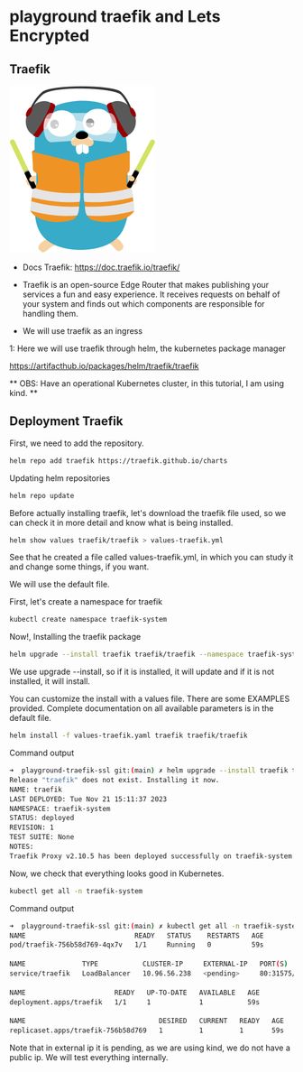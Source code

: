 # playground traefik and Lets Encrypted

## Traefik

![](traefik.png)

* Docs Traefik: https://doc.traefik.io/traefik/

* Traefik is an open-source Edge Router that makes publishing your services a fun and easy experience. It receives requests on behalf of your system and finds out which components are responsible for handling them.

* We will use traefik as an ingress

1: Here we will use traefik through helm, the kubernetes package manager

https://artifacthub.io/packages/helm/traefik/traefik

** OBS: Have an operational Kubernetes cluster, in this tutorial, I am using kind. **

## Deployment Traefik

First, we need to add the repository.

```sh
helm repo add traefik https://traefik.github.io/charts
```

Updating helm repositories
```sh
helm repo update
```

Before actually installing traefik, let's download the traefik file used, so we can check it in more detail and know what is being installed.

```sh
helm show values traefik/traefik > values-traefik.yml
```

See that he created a file called values-traefik.yml, in which you can study it and change some things, if you want.

We will use the default file.

First, let's create a namespace for traefik

```sh
kubectl create namespace traefik-system
```

Now!, Installing the traefik package

```sh
helm upgrade --install traefik traefik/traefik --namespace traefik-system
```
We use upgrade --install, so if it is installed, it will update and if it is not installed, it will install.

You can customize the install with a values file. There are some EXAMPLES provided. Complete documentation on all available parameters is in the default file.

```sh
helm install -f values-traefik.yaml traefik traefik/traefik
```

Command output

```sh
➜  playground-traefik-ssl git:(main) ✗ helm upgrade --install traefik traefik/traefik --namespace traefik-system
Release "traefik" does not exist. Installing it now.
NAME: traefik
LAST DEPLOYED: Tue Nov 21 15:11:37 2023
NAMESPACE: traefik-system
STATUS: deployed
REVISION: 1
TEST SUITE: None
NOTES:
Traefik Proxy v2.10.5 has been deployed successfully on traefik-system namespace !
```

Now, we check that everything looks good in Kubernetes.
```sh
kubectl get all -n traefik-system
```

Command output
```sh
➜  playground-traefik-ssl git:(main) ✗ kubectl get all -n traefik-system
NAME                           READY   STATUS    RESTARTS   AGE
pod/traefik-756b58d769-4qx7v   1/1     Running   0          59s

NAME              TYPE           CLUSTER-IP     EXTERNAL-IP   PORT(S)                      AGE
service/traefik   LoadBalancer   10.96.56.238   <pending>     80:31575/TCP,443:30684/TCP   59s

NAME                      READY   UP-TO-DATE   AVAILABLE   AGE
deployment.apps/traefik   1/1     1            1           59s

NAME                                 DESIRED   CURRENT   READY   AGE
replicaset.apps/traefik-756b58d769   1         1         1       59s

```

Note that in external ip it is pending, as we are using kind, we do not have a public ip. We will test everything internally.



